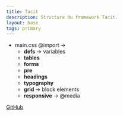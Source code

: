 ```yaml
---
title: Tacit
description: Structure du framework Tacit.
layout: base
tags: primary
---
```

- main.css @import ->
  - **defs**  -> variables
  - **tables**
  - **forms**
  - **pre**
  - **headings**
  - **typography**
  - **grid**  -> block elements
  - **responsive** -> @media

[GitHub](https://github.com/yegor256/tacit)